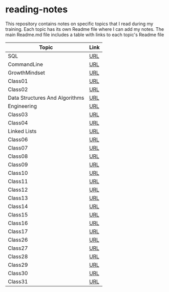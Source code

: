 # reading-notes

This repository contains notes on specific topics that I read during my training. Each topic has its own Readme file where I can add my notes. The main Readme.md file includes a table with links to each topic's Readme file

| Topic | Link |
|-------|------|
| SQL | [URL](./SQL/SQL.md) |
| CommandLine | [URL](./CommandLine/CommandLine.md) |
| GrowthMindset | [URL](./GrowthMindset/GrowthMindset.md) |
| Class01 | [URL](./Class01/Class01.md) |
| Class02 | [URL](./Class01/Class02.md) |
| Data Structures And Algorithms | [URL](./DataStructuresAndAlgorithms/DataStructuresAndAlgorithms.md) |
| Engineering | [URL](./Engineering/Engineering.md) |
| Class03 | [URL](./Class03/Class03.md) |
| Class04 | [URL](./Class04/Class04.md) |
| Linked Lists | [URL](./LinkedLists/LinkedLists.md) |
| Class06 | [URL](./Class06/Class06.md) |
| Class07 | [URL](./Class07/Class07.md) |
| Class08 | [URL](./Class08/Class08.md) |
| Class09 | [URL](./Class09/Class09.md) |
| Class10 | [URL](./Class10/Class10.md) |
| Class11 | [URL](./Class11/Class11.md) |
| Class12 | [URL](./Class12/Class12.md) |
| Class13 | [URL](./Class13/Class13.md) |
| Class14 | [URL](./Class14/Class14.md) |
| Class15 | [URL](./Class15/Class15.md) |
| Class16 | [URL](./Class16/Class16.md) |
| Class17 | [URL](./Class17/Class17.md) |
| Class26 | [URL](./Class26/Class26.md) |
| Class27 | [URL](./Class27/Class27.md) |
| Class28 | [URL](./Class28/Class28.md) |
| Class29 | [URL](./Class29/Class29.md) |
| Class30 | [URL](./Class30/Class30.md) |
| Class31 | [URL](./Class31/Class31.md) |